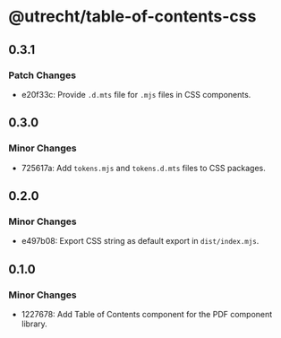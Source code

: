 # @utrecht/table-of-contents-css

## 0.3.1

### Patch Changes

- e20f33c: Provide `.d.mts` file for `.mjs` files in CSS components.

## 0.3.0

### Minor Changes

- 725617a: Add `tokens.mjs` and `tokens.d.mts` files to CSS packages.

## 0.2.0

### Minor Changes

- e497b08: Export CSS string as default export in `dist/index.mjs`.

## 0.1.0

### Minor Changes

- 1227678: Add Table of Contents component for the PDF component library.
